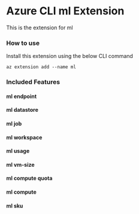 # Azure CLI ml Extension #
This is the extension for ml

### How to use ###
Install this extension using the below CLI command
```
az extension add --name ml
```

### Included Features ###
#### ml endpoint ####
#### ml datastore ####
#### ml job ####
#### ml workspace ####
#### ml usage ####
#### ml vm-size ####
#### ml compute quota ####
#### ml compute ####
#### ml sku ####